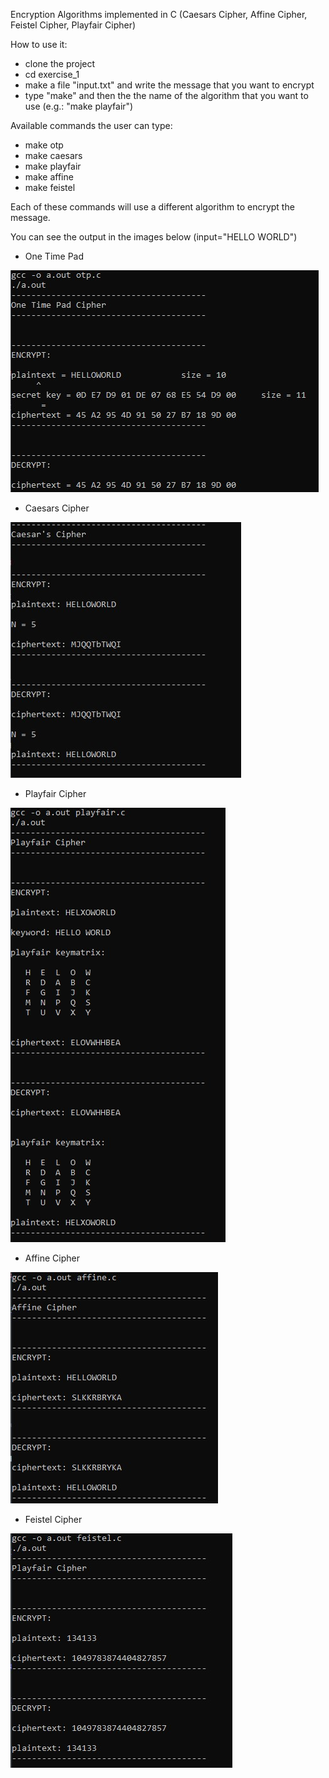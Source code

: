 Encryption Algorithms implemented in C (Caesars Cipher, Affine Cipher, Feistel Cipher, Playfair Cipher)


How to use it:
- clone the project
- cd exercise_1
- make a file "input.txt" and write the message that you want to encrypt
- type "make" and then the the name of the algorithm that you want to use  (e.g.: "make playfair")

Available commands the user can type:
- make otp
- make caesars
- make playfair
- make affine
- make feistel

Each of these commands will use a different algorithm to encrypt the message.

You can see the output in the images below (input="HELLO WORLD")


- One Time Pad


![alt text](https://github.com/georgeleve/CS457-Introduction-to-Security-Systems/blob/main/otp.jpg)


- Caesars Cipher


![alt text](https://github.com/georgeleve/CS457-Introduction-to-Security-Systems/blob/main/caesars.jpg)


- Playfair Cipher


![alt text](https://github.com/georgeleve/CS457-Introduction-to-Security-Systems/blob/main/playfair.jpg)


- Affine Cipher


![alt text](https://github.com/georgeleve/CS457-Introduction-to-Security-Systems/blob/main/affine.jpg)


- Feistel Cipher


![alt text](https://github.com/georgeleve/CS457-Introduction-to-Security-Systems/blob/main/feistel.jpg)


